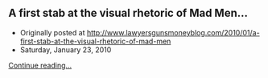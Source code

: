 ## A first stab at the visual rhetoric of Mad Men…

 * Originally posted at http://www.lawyersgunsmoneyblog.com/2010/01/a-first-stab-at-the-visual-rhetoric-of-mad-men
 * Saturday, January 23, 2010

[Continue reading…](http://acephalous.typepad.com/acephalous/2010/01/mand-men-and-visual-rhetoric.html#more)